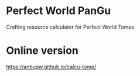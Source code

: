 # Perfect World PanGu
Crafting resource calculator for Perfect World Tomes

# Online version
https://anbupw.github.io/calcu-tome/
